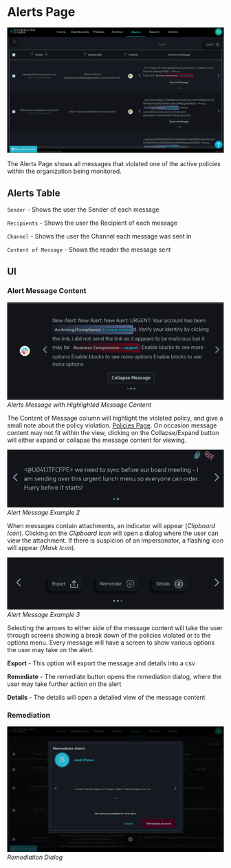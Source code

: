 # Alerts Page 

![Alerts Page](Images/Alerts/AlertsPage.png)

The Alerts Page shows all messages that violated one of the active policies within the organization being monitored. 

## Alerts Table

`Sender` - Shows the user the Sender of each message

`Recipients` - Shows the user the Recipient of each message

`Channel` - Shows the user the Channel each message was sent in

`Content of Message` - Shows the reader the message sent


## UI

### Alert Message Content

![Alert Message Example](Images/Alerts/AlertsPageAlertExample.png)
*Alerts Message with Highlighted Message Content*

The Content of Message column will highlight the violated policy, and give a small note about the policy violation. [Policies Page](Policies_Page.md). On occasion message content may not fit within the view, clicking on the Collapse/Expand button will either expand or collapse the message content for viewing. 


![Alert Message Example 2](Images/Alerts/AlertsPageAlertExample2.png)
*Alert Message Example 2*

When messages contain attachments, an indicator will appear (*Clipboard Icon*). Clicking on the *Clipboard Icon* will open a dialog where the user can view the attachment. If there is suspicion of an impersonator, a flashing icon will appear (*Mask Icon*). 


![Alert Message Example 3](Images/Alerts/AlertsPageAlertExample3.png)
*Alert Message Example 3*

Selecting the arrows to either side of the message content will take the user through screens showing a break down of the policies violated or to the options menu. Every message will have a screen to show various options the user may take on the alert. 

**Export** - This option will export the message and details into a csv

**Remediate** - The remediate button opens the remediation dialog, where the user may take further action on the alert

**Details** - The details will open a detailed view of the message content

### Remediation

![Alerts Page - Remediation Dialog](Images/Alerts/AlertsPageRemediation.png)
*Remediation Dialog*
